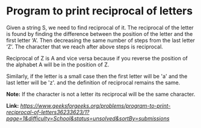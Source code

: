 # Program to print reciprocal of letters
Given a string S, we need to find reciprocal of it. The reciprocal of the letter is found by finding the difference between the position of the letter and the first letter ‘A’. Then decreasing the same number of steps from the last letter ‘Z’. The character that we reach after above steps is reciprocal.  
  
Reciprocal of Z is A and vice versa because if you reverse the position of the alphabet A will be in the position of Z.  
  
Similarly, if the letter is a small case then the first letter will be 'a' and the last letter will be 'z'. and the definition of reciprocal remains the same.  
  
**Note:** If the character is not a letter its reciprocal will be the same character.  
  
**Link:** _https://www.geeksforgeeks.org/problems/program-to-print-reciprocal-of-letters36233623/1?page=1&difficulty=School&status=unsolved&sortBy=submissions_
